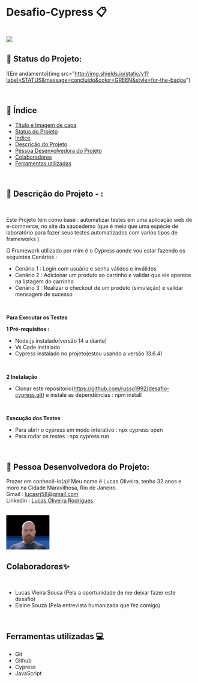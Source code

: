 # Desafio-Cypress 📋
<br/>

 <img src="assets/DALL·E 2025-03-18 09.22.04 - A digital illustration representing an end-to-end (E2E) testing challenge using Cypress on the SauceDemo application. The image features a laptop scre.webp" >

<br/>

## 📌 Status do Projeto:

![Em andamento](img src="http://img.shields.io/static/v1?label=STATUS&message=concluido&color=GREEN&style=for-the-badge")

<br/>

## 📌 Índice 
* [Título e Imagem de capa](https://github.com/russo1992/desafio-cypress/tree/main?tab=readme-ov-file#desafio-cypress-)
* [Status do Projeto](https://github.com/russo1992/desafio-cypress/tree/main?tab=readme-ov-file#-status-do-projeto)
* [Índice](https://github.com/russo1992/desafio-cypress/tree/main?tab=readme-ov-file#-%C3%ADndice)
* [Descrição do Projeto ](https://github.com/russo1992/desafio-cypress/tree/main?tab=readme-ov-file#-descri%C3%A7%C3%A3o-do-projeto----)
* [Pessoa Desenvolvedora do Projeto](https://github.com/russo1992/desafio-cypress/tree/main?tab=readme-ov-file#-pessoa-desenvolvedora-do-projeto)
* [Colaboradores](https://github.com/russo1992/desafio-cypress/tree/main?tab=readme-ov-file#colaboradores)
* [Ferramentas utilizadas](https://github.com/russo1992/desafio-cypress/tree/main?tab=readme-ov-file#ferramentas-utilizadas-)
<br/>


## 📌 Descrição do Projeto -  :
<br/>

Este Projeto tem como base : automatizar testes em uma aplicação web de e-commerce, no site da saucedemo (que é meio que uma espécie de laboratório para fazer seus testes automatizados com varios tipos de frameworks ).
<br/>

O Framework utilizado por mim é o Cypress aonde vou estar fazendo os seguintes Cenários :
<br/>

* Cenário 1 : Login com usuário e senha válidos e inválidos
* Cenário 2 : Adicionar um produto ao carrinho e validar que ele aparece na listagem do carrinho
* Cenário 3 : Realizar o checkout de um produto (simulação) e validar mensagem de sucesso
<br/>

 **Para Executar os Testes**
 <br/>

  **1 Pré-requisitos :**
  * Node.js instalado(versão 14 a diante)
  * Vs Code instalado
  * Cypress instalado no projeto(estou usando a versão 13.6.4)
  <br/>

  **2 Instalação**
  * Clonar este repósitorio(https://github.com/russo1992/desafio-cypress.git) e instale as dependências : npm install
  <br/>

 **Execução dos Testes**
 <br/>

 * Para abrir o cypress em modo interativo : npx cypress open
 * Para rodar os testes : npx cypress run



<br/>


##  📌 Pessoa Desenvolvedora do Projeto:
Prazer em conhecê-lo(a)! Meu nome é Lucas Oliveira, tenho 32 anos e moro na Cidade Maravilhosa, Rio de Janeiro.<br />
Gmail : lucasrj58@gmail.com <br /> 
Linkedin : [Lucas Oliveira Rodrigues](https://www.linkedin.com/in/lucas-oliveira-rodrigues-07bb791b1/). <br />
<br/>

 <img src="assets/lukinas.png" width=115>

<br/>

## Colaboradores✨
<br/>

* Lucas Vieira Sousa (Pela a oportunidade de me deixar fazer este desafio)
* Elaine Souza (Pela entrevista humanizada que fez comigo)

<br/>

## Ferramentas utilizadas 💻

* Git
* Github
* Cypress
* JavaScript
<br/>